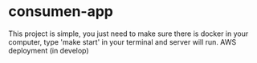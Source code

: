 # consumen-app

This project is simple, you just need to make sure there is docker in your computer, type 'make start' in your terminal and server will run. 
AWS deployment (in develop)
